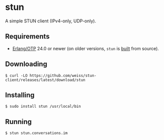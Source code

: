 # stun

A simple STUN client (IPv4-only, UDP-only).

## Requirements

- [Erlang/OTP][erlang] 24.0 or newer (on older versions, `stun` is
  [built][source] from source).

## Downloading

    $ curl -LO https://github.com/weiss/stun-client/releases/latest/download/stun

## Installing

    $ sudo install stun /usr/local/bin

## Running

    $ stun stun.conversations.im

[source]: INSTALL.md
[erlang]: https://erlang.org
[rebar3]: https://rebar3.org
